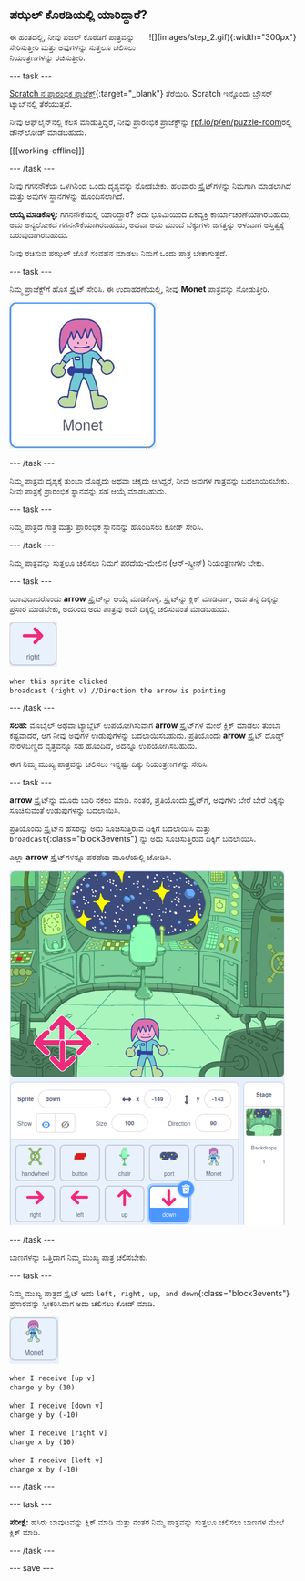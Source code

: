## ಪಝಲ್‌ ಕೊಠಡಿಯಲ್ಲಿ ಯಾರಿದ್ದಾರೆ?

<div style="display: flex; flex-wrap: wrap">
<div style="flex-basis: 200px; flex-grow: 1; margin-right: 15px;">
ಈ ಹಂತದಲ್ಲಿ, ನೀವು ಪಜಲ್ ಕೊಠಡಿಗೆ ಪಾತ್ರವನ್ನು ಸೇರಿಸುತ್ತೀರಿ ಮತ್ತು ಅವುಗಳನ್ನು ಸುತ್ತಲೂ ಚಲಿಸಲು ನಿಯಂತ್ರಣಗಳನ್ನು ರಚಿಸುತ್ತೀರಿ.
</div>
<div>
![](images/step_2.gif){:width="300px"}
</div>
</div>

--- task ---

[ Scratch ನ ಪ್ರಾರಂಭಿಕ ಪ್ರಾಜೆಕ್ಟ್](https://scratch.mit.edu/projects/531567946/editor/){:target="_blank"} ತೆರೆಯಿರಿ. Scratch ಇನ್ನೊಂದು ಬ್ರೌಸರ್ ಟ್ಯಾಬ್‌ನಲ್ಲಿ ತೆರೆಯುತ್ತದೆ.

ನೀವು ಆಫ್‌ಲೈನ್‌ನಲ್ಲಿ ಕೆಲಸ ಮಾಡುತ್ತಿದ್ದರೆ, ನೀವು ಪ್ರಾರಂಭಿಕ ಪ್ರಾಜೆಕ್ಟ್‌ನ್ನು [rpf.io/p/en/puzzle-room](https://rpf.io/p/en/puzzle-room)ರಲ್ಲಿ ಡೌನ್‌ಲೋಡ್ ಮಾಡಬಹುದು.

[[[working-offline]]]

--- /task ---

ನೀವು ಗಗನನೌಕೆಯ ಒಳಗಿನಿಂದ ಒಂದು ದೃಶ್ಯವನ್ನು ನೋಡಬೇಕು. ಹಲವಾರು ಸ್ಪ್ರೈಟ್‌ಗಳನ್ನು ನಿಮಗಾಗಿ ಮಾಡಲಾಗಿದೆ ಮತ್ತು ಅವುಗಳ ಸ್ಥಾನಗಳನ್ನು ಹೊಂದಿಸಲಾಗಿದೆ.

**ಆಯ್ಕೆ ಮಾಡಿಕೊಳ್ಳಿ:** ಗಗನನೌಕೆಯಲ್ಲಿ ಯಾರಿದ್ದಾರೆ? ಅದು ಭೂಮಿಯಿಂದ ಏಕವ್ಯಕ್ತಿ ಕಾರ್ಯಾಚರಣೆಯಾಗಿರಬಹುದು, ಅದು ಅನ್ಯಲೋಕದ ಗಗನನೌಕೆಯಾಗಿರಬಹುದು, ಅಥವಾ ಅದು ಮುಂದೆ ಬೆಕ್ಕುಗಳು ಜಗತ್ತನ್ನು ಆಳುವಾಗ ಅಸ್ತಿತ್ವಕ್ಕೆ ಬರುವುದಾಗಿರಬಹುದು.

ನೀವು ರಚಿಸುವ ಪಝಲ್‌ ಜೊತೆ ಸಂವಹನ ಮಾಡಲು ನಿಮಗೆ ಒಂದು ಪಾತ್ರ ಬೇಕಾಗುತ್ತದೆ.

--- task ---

ನಿಮ್ಮ ಪ್ರಾಜೆಕ್ಟ್‌ಗೆ ಹೊಸ ಸ್ಪ್ರೈಟ್‌ ಸೇರಿಸಿ. ಈ ಉದಾಹರಣೆಯಲ್ಲಿ, ನೀವು **Monet** ಪಾತ್ರವನ್ನು ನೋಡುತ್ತೀರಿ.

![Scratch ನಿಂದ Mone ಸ್ಪ್ರೈಟ್‌ನ ಅನಿಮೇಟೆಡ್‌ ಜಿಐಎಫ್.](images/monet.gif)

--- /task ---

ನಿಮ್ಮ ಪಾತ್ರವು ದೃಶ್ಯಕ್ಕೆ ತುಂಬಾ ದೊಡ್ಡದು ಅಥವಾ ಚಿಕ್ಕದು ಆಗಿದ್ದರೆ, ನೀವು ಅವುಗಳ ಗಾತ್ರವನ್ನು ಬದಲಾಯಿಸಬೇಕು. ನೀವು ಪಾತ್ರಕ್ಕೆ ಪ್ರಾರಂಭಿಕ ಸ್ಥಾನವನ್ನು ಸಹ ಆಯ್ಕೆ ಮಾಡಬಹುದು.

--- task ---

ನಿಮ್ಮ ಪಾತ್ರದ ಗಾತ್ರ ಮತ್ತು ಪ್ರಾರಂಭಿಕ ಸ್ಥಾನವನ್ನು ಹೊಂದಿಸಲು ಕೋಡ್‌ ಸೇರಿಸಿ.

--- /task ---

ನಿಮ್ಮ ಪಾತ್ರವನ್ನು ಸುತ್ತಲೂ ಚಲಿಸಲು ನಿಮಗೆ ಪರದೆಯ-ಮೇಲಿನ (ಆನ್‌-ಸ್ಕ್ರೀನ್) ನಿಯಂತ್ರಣಗಳು ಬೇಕು.

--- task ---

ಯಾವುದಾದರೊಂದು **arrow** ಸ್ಪ್ರೈಟ್‌ನ್ನು ಆಯ್ಕೆ ಮಾಡಿಕೊಳ್ಳಿ. ಸ್ಪ್ರೈಟ್‌ನ್ನು ಕ್ಲಿಕ್‌ ಮಾಡಿದಾಗ, ಅದು ತನ್ನ ದಿಕ್ಕನ್ನು ಪ್ರಸಾರ ಮಾಡಬೇಕು, ಅದರಿಂದ ಅದು ಪಾತ್ರವು ಅದೇ ದಿಕ್ಕಲ್ಲಿ ಚಲಿಸುವಂತೆ ಮಾಡಬಹುದು.

![ಬಾಣದ ಸ್ಪ್ರೈಟ್.](images/arrow-sprite.png)

```blocks3
when this sprite clicked
broadcast (right v) //Direction the arrow is pointing
```

--- /task ---

**ಸಲಹೆ:** ಮೊಬೈಲ್‌ ಅಥವಾ ಟ್ಯಾಬ್ಲೆಟ್‌ ಉಪಯೋಗಿಸುವಾಗ **arrow** ಸ್ಪ್ರೈಟ್‌ಗಳ ಮೇಲೆ ಕ್ಲಿಕ್‌ ಮಾಡಲು ತುಂಬಾ ಕಷ್ಟವಾದರೆ, ಆಗ ನೀವು ಅವುಗಳ ಉಡುಪುಗಳನ್ನು ಬದಲಾಯಿಸಬಹುದು. ಪ್ರತಿಯೊಂದು **arrow** ಸ್ಪ್ರೈಟ್‌ ದೊಡ್ಡ್‌ ನೇರಳೆಬಣ್ಣದ ವೃತ್ತವನ್ನೂ ಸಹ ಹೊಂದಿದೆ, ಅದನ್ನೂ ಉಪಯೋಗಿಸಬಹುದು.

ಈಗ ನಿಮ್ಮ ಮುಖ್ಯ ಪಾತ್ರವನ್ನು ಚಲಿಸಲು ಇನ್ನಷ್ಟು ದಿಕ್ಕು ನಿಯಂತ್ರಣಗಳನ್ನು ಸೇರಿಸಿ.

--- task ---

**arrow** ಸ್ಪ್ರೈಟ್‌ನ್ನು ಮೂರು ಬಾರಿ ನಕಲು ಮಾಡಿ. ನಂತರ, ಪ್ರತಿಯೊಂದು ಸ್ಪ್ರೈಟ್‌ಗೆ, ಅವುಗಳು ಬೇರೆ ಬೇರೆ ದಿಕ್ಕನ್ನು ಸೂಚಿಸುವಂತೆ ಉಡುಪುಗಳನ್ನು ಬದಲಾಯಿಸಿ.

ಪ್ರತಿಯೊಂದು ಸ್ಪ್ರೈಟ್‌ನ ಹೆಸರನ್ನು ಅದು ಸೂಚಿಸುತ್ತಿರುವ ದಿಕ್ಕಿಗೆ ಬದಲಾಯಿಸಿ ಮತ್ತು `broadcast`{:class="block3events"} ನ್ನು ಅದು ಸೂಚಿಸುತ್ತಿರುವ ದಿಕ್ಕಿಗೆ ಬದಲಾಯಿಸಿ.

ಎಲ್ಲಾ **arrow** ಸ್ಪ್ರೈಟ್‌ಗಳನ್ನೂ ಪರದೆಯ ಮೂಲೆಯಲ್ಲಿ ಜೋಡಿಸಿ.

![ಕೆಳ ಎಡ-ಮೂಲೆಯಲ್ಲಿ, ದಿಕ್ಸೂಚಿ ದಿಕ್ಕುಗಳನ್ನು ಸೂಚಿಸುತ್ತಿರುವ ಬಾಣಗಳೊಂದಿಗೆ ಬಾಹ್ಯಾಕಾಶದ ದೃಶ್ಯ.](images/arrows.png)

--- /task ---

ಬಾಣಗಳನ್ನು ಒತ್ತಿದಾಗ ನಿಮ್ಮ ಮುಖ್ಯ ಪಾತ್ರ ಚಲಿಸಬೇಕು.

--- task ---

ನಿಮ್ಮ ಮುಖ್ಯ ಪಾತ್ರದ ಸ್ಪ್ರೈಟ್‌ ಅದು `left, right, up, and down`{:class="block3events"} ಪ್ರಸಾರವನ್ನು ಸ್ವೀಕರಿಸಿದಾಗ ಅದು ಚಲಿಸಲು ಕೋಡ್‌ ಮಾಡಿ.

![Monet ಸ್ಪ್ರೈಟ್.](images/monet-sprite.png)

```blocks3
when I receive [up v]
change y by (10)

when I receive [down v]
change y by (-10)

when I receive [right v]
change x by (10)

when I receive [left v]
change x by (-10)
```

--- /task ---

--- task ---

**ಪರೀಕ್ಷೆ:** ಹಸಿರು ಬಾವುಟವನ್ನು ಕ್ಲಿಕ್‌ ಮಾಡಿ ಮತ್ತು ನಂತರ ನಿಮ್ಮ ಪಾತ್ರವನ್ನು ಸುತ್ತಲೂ ಚಲಿಸಲು ಬಾಣಗಳ ಮೇಲೆ ಕ್ಲಿಕ್‌ ಮಾಡಿ.

--- /task ---


--- save ---
